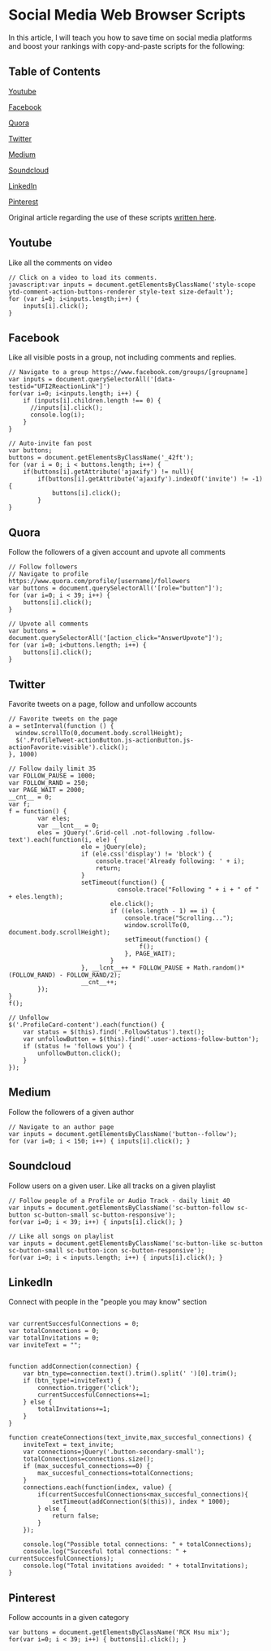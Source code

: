 # Social Media Web Browser Scripts

In this article, I will teach you how to save time on social media platforms and boost your rankings with copy-and-paste scripts for the following:

## Table of Contents

[Youtube](#youtube)

[Facebook](#facebook)

[Quora](#quora)

[Twitter](#twitter)

[Medium](#medium)

[Soundcloud](#soundcloud)

[LinkedIn](#linkedin)

[Pinterest](#pinterest)

Original article regarding the use of these scripts [written here](http://runastartup.com/shortcuts-to-automate-your-likes-and-follows/).

## Youtube 
Like all the comments on video
```
// Click on a video to load its comments.
javascript:var inputs = document.getElementsByClassName('style-scope ytd-comment-action-buttons-renderer style-text size-default'); 
for (var i=0; i<inputs.length;i++) { 
	inputs[i].click(); 
}

```

## Facebook 
Like all visible posts in a group, not including comments and replies. 
```
// Navigate to a group https://www.facebook.com/groups/[groupname]
var inputs = document.querySelectorAll('[data-testid="UFI2ReactionLink"]')
for(var i=0; i<inputs.length; i++) { 
	if (inputs[i].children.length !== 0) {
	  //inputs[i].click(); 
	  console.log(i);
	}
}

// Auto-invite fan post
var buttons;
buttons = document.getElementsByClassName('_42ft');
for (var i = 0; i < buttons.length; i++) {
	if(buttons[i].getAttribute('ajaxify') != null){
		if(buttons[i].getAttribute('ajaxify').indexOf('invite') != -1){
			buttons[i].click();
		}
}
```

## Quora
Follow the followers of a given account and upvote all comments
```
// Follow followers
// Navigate to profile https://www.quora.com/profile/[username]/followers
var buttons = document.querySelectorAll('[role="button"]');
for (var i=0; i < 39; i++) {
	buttons[i].click();
}

// Upvote all comments
var buttons = document.querySelectorAll('[action_click="AnswerUpvote"]');
for (var i=0; i<buttons.length; i++) {
	buttons[i].click();
}
```

## Twitter 
Favorite tweets on a page, follow and unfollow accounts
```
// Favorite tweets on the page
a = setInterval(function () {
  window.scrollTo(0,document.body.scrollHeight);
  $('.ProfileTweet-actionButton.js-actionButton.js-actionFavorite:visible').click();
}, 1000)

// Follow daily limit 35
var FOLLOW_PAUSE = 1000;
var FOLLOW_RAND = 250; 
var PAGE_WAIT = 2000;
__cnt__ = 0; 
var f;
f = function() {
        var eles;
        var __lcnt__ = 0;
        eles = jQuery('.Grid-cell .not-following .follow-text').each(function(i, ele) {
                    ele = jQuery(ele);
                    if (ele.css('display') != 'block') {
                        console.trace('Already following: ' + i);
                        return;
                    }
                    setTimeout(function() {
                              console.trace("Following " + i + " of " + eles.length);
                            ele.click();
                            if ((eles.length - 1) == i) {
                                console.trace("Scrolling...");
                                window.scrollTo(0, document.body.scrollHeight);
                                setTimeout(function() {
                                    f();
                                }, PAGE_WAIT);
                            }
                    }, __lcnt__++ * FOLLOW_PAUSE + Math.random()*(FOLLOW_RAND) - FOLLOW_RAND/2);
                    __cnt__++;
        });
}
f();

// Unfollow
$('.ProfileCard-content').each(function() {
    var status = $(this).find('.FollowStatus').text();
    var unfollowButton = $(this).find('.user-actions-follow-button');
    if (status != 'follows you') {
        unfollowButton.click();
    }
});
```

## Medium 
Follow the followers of a given author
```
// Navigate to an author page
var inputs = document.getElementsByClassName('button--follow');
for (var i=0; i < 150; i++) { inputs[i].click(); }
```

## Soundcloud 
Follow users on a given user. Like all tracks on a given playlist
```
// Follow people of a Profile or Audio Track - daily limit 40
var inputs = document.getElementsByClassName('sc-button-follow sc-button sc-button-small sc-button-responsive'); 
for(var i=0; i < 39; i++) { inputs[i].click(); }

// Like all songs on playlist
var inputs = document.getElementsByClassName('sc-button-like sc-button sc-button-small sc-button-icon sc-button-responsive');
for(var i=0; i < inputs.length; i++) { inputs[i].click(); }
```

## LinkedIn 
Connect with people in the "people you may know" section
```

var currentSuccesfulConnections = 0;
var totalConnections = 0;
var totalInvitations = 0;
var inviteText = "";


function addConnection(connection) {
	var btn_type=connection.text().trim().split(' ')[0].trim();
	if (btn_type!=inviteText) {
		connection.trigger('click');
		currentSuccesfulConnections+=1;
	} else {
		totalInvitations+=1;
	}
}

function createConnections(text_invite,max_succesful_connections) {
	inviteText = text_invite;
	var connections=jQuery('.button-secondary-small');
	totalConnections=connections.size();
	if (max_succesful_connections==0) {
		max_succesful_connections=totalConnections;
	}
	connections.each(function(index, value) {
		if(currentSuccesfulConnections<max_succesful_connections){
			setTimeout(addConnection($(this)), index * 1000);
		} else {
			return false;
		}
	});
	
	console.log("Possible total connections: " + totalConnections);
	console.log("Succesful total connections: " + currentSuccesfulConnections);
	console.log("Total invitations avoided: " + totalInvitations);
} 
```


## Pinterest 
Follow accounts in a given category
```
var buttons = document.getElementsByClassName('RCK Hsu mix');
for(var i=0; i < 39; i++) { buttons[i].click(); }
```
